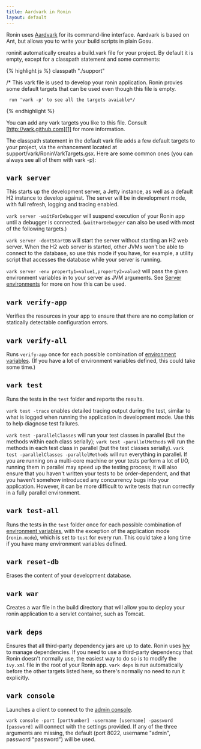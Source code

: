 ```yaml
---
title: Aardvark in Ronin
layout: default
---
```


Ronin uses [Aardvark][1] for its command-line interface. Aardvark is based on Ant, but allows you to write your build scripts in plain Gosu.

roninit automatically creates a build.vark file for your project. By default it is empty, except for a classpath statement and some comments:

{% highlight js %}
  classpath "./support"

  /* This vark file is used to develop your ronin application.  Ronin provies
     some default targets that can be used even though this file is empty.
  
     run 'vark -p' to see all the targets avaiable*/
{% endhighlight %}

You can add any vark targets you like to this file. Consult [http://vark.github.com][1] for more information.

The classpath statement in the default vark file adds a few default targets to your project, via the enhancement located at support/vark/RoninVarkTargets.gsx. Here are some common ones (you can always see all of them with vark -p):

## `vark server`
This starts up the development server, a Jetty instance, as well as a default H2 instance 
to develop against. The server will be in development mode, with full refresh, logging 
and tracing enabled.  

`vark server -waitForDebugger` will suspend execution of your Ronin
app until a debugger is connected.  (`waitForDebugger` can also be used with most of the following
targets.)

`vark server -dontStartDB` will start the server without starting an H2 web server.  When the
H2 web server is started, other JVMs won't be able to connect to the database, so use this
mode if you have, for example, a utility script that accesses the database while your
server is running.

`vark server -env property1=value1,property2=value2` will pass the given environment variables
in to your server as JVM arguments.  See [Server environments](Environments.html) for more on
how this can be used.

## `vark verify-app`
Verifies the resources in your app to ensure that there are no compilation or statically detectable configuration errors.

## `vark verify-all`
Runs `verify-app` once for each possible combination of [environment variables](Environments.html).
(If you have a lot of environment variables defined, this could take some time.)

## `vark test`
Runs the tests in the `test` folder and reports the results.

`vark test -trace` enables detailed tracing output during the test, similar to what is logged when
running the application in development mode.  Use this to help diagnose test failures.

`vark test -parallelClasses` will run your test classes in parallel (but the methods within each class serially);
`vark test -parallelMethods` will run the methods in each test class in parallel (but the test classes serially).
`vark test -parallelClasses -parallelMethods` will run everything in parallel.  If you are running on a multi-core
machine or your tests perform a lot of I/O, running them in parallel may speed up the testing process; it will
also ensure that you haven't written your tests to be order-dependent, and that you haven't somehow introduced
any concurrency bugs into your application.  However, it can be more difficult to write tests that run correctly
in a fully parallel environment.

## `vark test-all`
Runs the tests in the `test` folder once for each possible combination of [environment variables](Environments.html),
with the exception of the application mode (`ronin.mode`), which is set to `test` for every run.  This could
take a long time if you have many environment variables defined.

## `vark reset-db`
Erases the content of your development database.

## `vark war`
Creates a war file in the build directory that will allow you to deploy your ronin application to a servlet container, such as Tomcat.

## `vark deps`
Ensures that all third-party dependency jars are up to date.  Ronin uses [Ivy][2] to manage dependencies.  If you need to use a third-party dependency that Ronin doesn't normally use, the easiest way to do so is to modify the `ivy.xml` file in the root of your Ronin app.  `vark deps` is run automatically before the other targets listed here, so there's normally no need to run it explicitly.

## `vark console`
Launches a client to connect to the [admin console](Admin-Console.html).

`vark console -port [portNumber] -username [username] -password [password]` will connect with the settings
provided.  If any of the three arguments are missing, the default (port 8022, username "admin", password "password")
will be used.

   [1]: http://vark.github.com
   [2]: http://ant.apache.org/ivy/